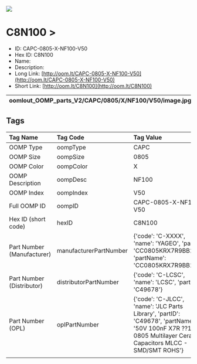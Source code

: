


  
![][im]
# C8N100 > 

- ID: CAPC-0805-X-NF100-V50
- Hex ID: C8N100
- Name: 
- Description: 
- Long Link: [http://oom.lt/CAPC-0805-X-NF100-V50](http://oom.lt/CAPC-0805-X-NF100-V50)
- Short Link: [http://oom.lt/C8N100](http://oom.lt/C8N100)
  

|oomlout_OOMP_parts_V2/CAPC/0805/X/NF100/V50/image.jpg||||
| :---: | :---: | :---: | :---: |

## Tags
  

|Tag Name|Tag Code|Tag Value|
| :--- | :--- | :--- |
|OOMP Type|oompType|CAPC|
|OOMP Size|oompSize|0805|
|OOMP Color|oompColor|X|
|OOMP Description|oompDesc|NF100|
|OOMP Index|oompIndex|V50|
|Full OOMP ID|oompID|CAPC-0805-X-NF100-V50|
|Hex ID (short code)|hexID|C8N100|
|Part Number (Manufacturer)|manufacturerPartNumber|{'code': 'C-XXXX', 'name': 'YAGEO', 'partID': 'CC0805KRX7R9BB104', 'partName': 'CC0805KRX7R9BB104'}|
|Part Number (Distributor)|distributorPartNumber|{'code': 'C-LCSC', 'name': 'LCSC', 'partID': 'C49678'}|
|Part Number (OPL)|oplPartNumber|{'code': 'C-JLCC', 'name': 'JLC Parts Library', 'partID': 'C49678', 'partName': '50V 100nF X7R ??10% 0805  Multilayer Ceramic Capacitors MLCC - SMD/SMT ROHS'}|
||||



[im]: oomlout_OOMP_parts_V2/CAPC/0805/X/NF100/V50/image_450.jpg
